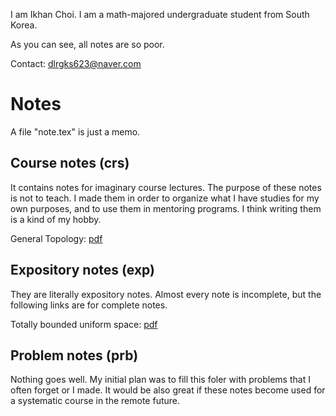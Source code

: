 I am Ikhan Choi.
I am a math-majored undergraduate student from South Korea.

As you can see, all notes are so poor.

Contact: dlrgks623@naver.com

# Notes
A file "note.tex" is just a memo.

## Course notes (crs)
It contains notes for imaginary course lectures.
The purpose of these notes is not to teach.
I made them in order to organize what I have studies for my own purposes, and to use them in mentoring programs.
I think writing them is a kind of my hobby.

General Topology: [pdf](https://github.com/ikhanchoi/mathnotes/blob/master/crs/general%20topology/general%20topology.pdf)

## Expository notes (exp)
They are literally expository notes.
Almost every note is incomplete, but the following links are for complete notes.

Totally bounded uniform space: [pdf](https://github.com/ikhanchoi/mathnotes/blob/master/exp/totally%20bounded%20uniform%20space/totally%20bounded%20uniform%20space.pdf)

## Problem notes (prb)
Nothing goes well.
My initial plan was to fill this foler with problems that I often forget or I made.
It would be also great if these notes become used for a systematic course in the remote future.
